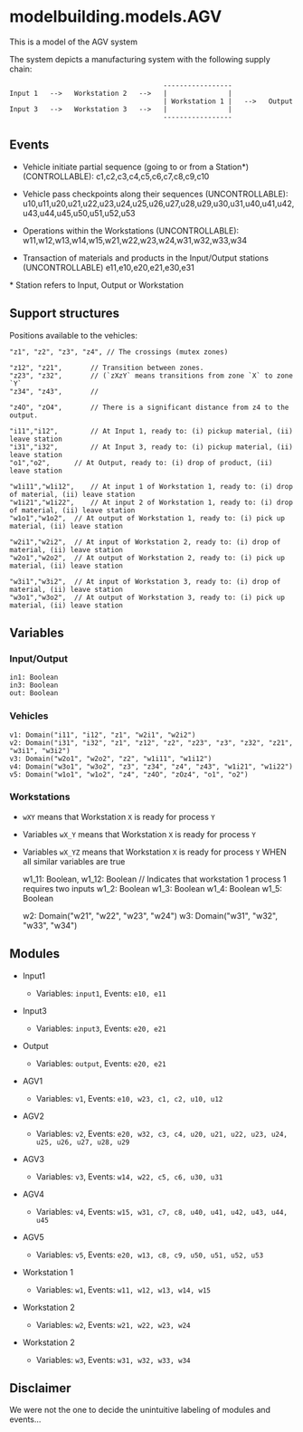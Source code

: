 # modelbuilding.models.AGV 
This is a model of the AGV system

The system depicts a manufacturing system with the following supply chain:

                                          -----------------
    Input 1   -->   Workstation 2   -->   |               |
                                          | Workstation 1 |   -->   Output
    Input 3   -->   Workstation 3   -->   |               |
                                          -----------------




## Events 

* Vehicle initiate partial sequence (going to or from a Station*) (CONTROLLABLE):
c1,c2,c3,c4,c5,c6,c7,c8,c9,c10
  
* Vehicle pass checkpoints along their sequences (UNCONTROLLABLE): u10,u11,u20,u21,u22,u23,u24,u25,u26,u27,u28,u29,u30,u31,u40,u41,u42,u43,u44,u45,u50,u51,u52,u53

* Operations within the Workstations (UNCONTROLLABLE):
w11,w12,w13,w14,w15,w21,w22,w23,w24,w31,w32,w33,w34

* Transaction of materials and products in the Input/Output stations (UNCONTROLLABLE)
e11,e10,e20,e21,e30,e31

\* Station refers to Input, Output or Workstation




## Support structures

Positions available to the vehicles:

	"z1", "z2", "z3", "z4",	// The crossings (mutex zones)

	"z12", "z21",		// Transition between zones. 
	"z23", "z32",		// (`zXzY` means transitions from zone `X` to zone `Y`
	"z34", "z43",		//

	"z4O", "zO4",		// There is a significant distance from z4 to the output.

	"i11","i12", 		// At Input 1, ready to: (i) pickup material, (ii) leave station
	"i31","i32", 		// At Input 3, ready to: (i) pickup material, (ii) leave station
	"o1","o2", 		// At Output, ready to: (i) drop of product, (ii) leave station

	"w1i11","w1i12", 	// At input 1 of Workstation 1, ready to: (i) drop of material, (ii) leave station
	"w1i21","w1i22", 	// At input 2 of Workstation 1, ready to: (i) drop of material, (ii) leave station
	"w1o1","w1o2", 	// At output of Workstation 1, ready to: (i) pick up material, (ii) leave station

	"w2i1","w2i2", 	// At input of Workstation 2, ready to: (i) drop of material, (ii) leave station
	"w2o1","w2o2", 	// At output of Workstation 2, ready to: (i) pick up material, (ii) leave station

	"w3i1","w3i2", 	// At input of Workstation 3, ready to: (i) drop of material, (ii) leave station
	"w3o1","w3o2", 	// At output of Workstation 3, ready to: (i) pick up material, (ii) leave station




## Variables

### Input/Output

	in1: Boolean
	in3: Boolean
	out: Boolean

### Vehicles

	v1: Domain("i11", "i12", "z1", "w2i1", "w2i2")
	v2: Domain("i31", "i32", "z1", "z12", "z2", "z23", "z3", "z32", "z21", "w3i1", "w3i2")
	v3: Domain("w2o1", "w2o2", "z2", "w1i11", "w1i12")
	v4: Domain("w3o1", "w3o2", "z3", "z34", "z4", "z43", "w1i21", "w1i22")
	v5: Domain("w1o1", "w1o2", "z4", "z4O", "zOz4", "o1", "o2")

### Workstations
* `wXY` means that Workstation `X` is ready for process `Y`
* Variables `wX_Y` means that Workstation `X` is ready for process `Y`
* Variables `wX_YZ` means that Workstation `X` is ready for process `Y` WHEN all similar variables are true


	w1_11: Boolean, w1_12: Boolean 		// Indicates that workstation 1 process 1 requires two inputs
	w1_2: Boolean
	w1_3: Boolean
	w1_4: Boolean
	w1_5: Boolean
	
	w2: Domain("w21", "w22", "w23", "w24")
	w3: Domain("w31", "w32", "w33", "w34")




## Modules

* Input1
  * Variables: `input1`, Events: `e10, e11`

* Input3
  * Variables: `input3`, Events: `e20, e21`

* Output
  * Variables: `output`, Events: `e20, e21`

* AGV1
  * Variables: `v1`, Events: `e10, w23, c1, c2, u10, u12`
* AGV2
  * Variables: `v2`, Events: `e20, w32, c3, c4, u20, u21, u22, u23, u24, u25, u26, u27, u28, u29` 
* AGV3
  * Variables: `v3`, Events: `w14, w22, c5, c6, u30, u31`
* AGV4
  * Variables: `v4`, Events: `w15, w31, c7, c8, u40, u41, u42, u43, u44, u45` 
* AGV5
  * Variables: `v5`, Events: `e20, w13, c8, c9, u50, u51, u52, u53`

* Workstation 1
  * Variables: `w1`, Events: `w11, w12, w13, w14, w15`
* Workstation 2
  * Variables: `w2`, Events: `w21, w22, w23, w24`
* Workstation 2
  * Variables: `w3`, Events: `w31, w32, w33, w34`


## Disclaimer
We were not the one to decide the unintuitive labeling of modules and events...
